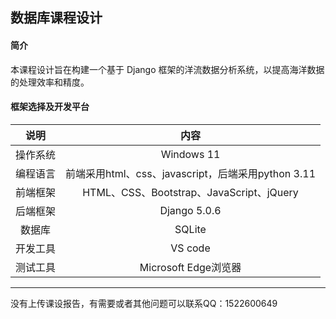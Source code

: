## 数据库课程设计

#### 简介

本课程设计旨在构建一个基于 Django 框架的洋流数据分析系统，以提高海洋数据的处理效率和精度。

#### 框架选择及开发平台

说明|内容
:--:|:--:
操作系统|Windows 11
编程语言|前端采用html、css、javascript，后端采用python 3.11
前端框架|HTML、CSS、Bootstrap、JavaScript、jQuery
后端框架|Django 5.0.6
数据库|SQLite
开发工具|VS code
测试工具|Microsoft Edge浏览器

----
没有上传课设报告，有需要或者其他问题可以联系QQ：1522600649
